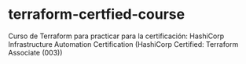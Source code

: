 # terraform-certfied-course
Curso de Terraform para practicar para la certificación: HashiCorp Infrastructure Automation Certification (HashiCorp Certified: Terraform Associate (003))
